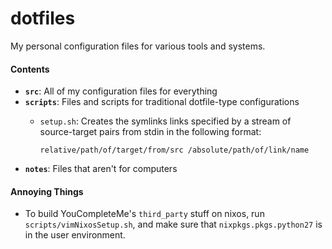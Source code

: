 dotfiles
========

My personal configuration files for various tools and systems.

#### Contents

*   **`src`**: All of my configuration files for everything
*   **`scripts`**: Files and scripts for traditional dotfile-type configurations
    *   `setup.sh`: Creates the symlinks links specified by a stream of source-target pairs from stdin in the following format:

        `relative/path/of/target/from/src /absolute/path/of/link/name`
*   **`notes`**: Files that aren't for computers

#### Annoying Things

*   To build YouCompleteMe's `third_party` stuff on nixos, run `scripts/vimNixosSetup.sh`, and make sure that `nixpkgs.pkgs.python27` is in the user environment.
